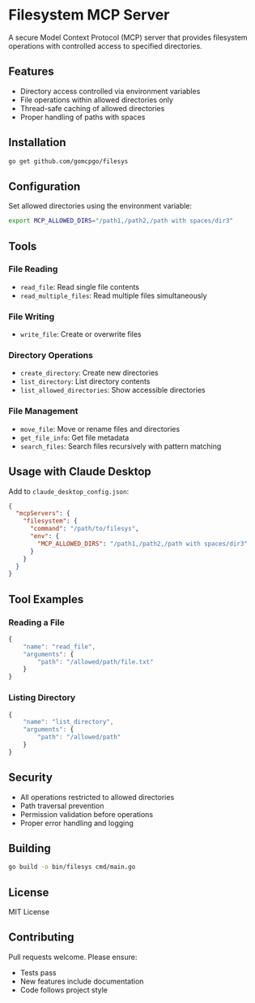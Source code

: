 # Filesystem MCP Server

A secure Model Context Protocol (MCP) server that provides filesystem operations with controlled access to specified directories.

## Features

- Directory access controlled via environment variables
- File operations within allowed directories only
- Thread-safe caching of allowed directories
- Proper handling of paths with spaces

## Installation

```bash
go get github.com/gomcpgo/filesys
```

## Configuration

Set allowed directories using the environment variable:

```bash
export MCP_ALLOWED_DIRS="/path1,/path2,/path with spaces/dir3"
```

## Tools

### File Reading
- `read_file`: Read single file contents
- `read_multiple_files`: Read multiple files simultaneously

### File Writing
- `write_file`: Create or overwrite files

### Directory Operations
- `create_directory`: Create new directories
- `list_directory`: List directory contents
- `list_allowed_directories`: Show accessible directories

### File Management
- `move_file`: Move or rename files and directories
- `get_file_info`: Get file metadata
- `search_files`: Search files recursively with pattern matching

## Usage with Claude Desktop

Add to `claude_desktop_config.json`:

```json
{
  "mcpServers": {
    "filesystem": {
      "command": "/path/to/filesys",
      "env": {
        "MCP_ALLOWED_DIRS": "/path1,/path2,/path with spaces/dir3"
      }
    }
  }
}
```

## Tool Examples

### Reading a File
```javascript
{
    "name": "read_file",
    "arguments": {
        "path": "/allowed/path/file.txt"
    }
}
```

### Listing Directory
```javascript
{
    "name": "list_directory",
    "arguments": {
        "path": "/allowed/path"
    }
}
```

## Security

- All operations restricted to allowed directories
- Path traversal prevention
- Permission validation before operations
- Proper error handling and logging

## Building

```bash
go build -o bin/filesys cmd/main.go
```

## License

MIT License

## Contributing

Pull requests welcome. Please ensure:
- Tests pass
- New features include documentation
- Code follows project style